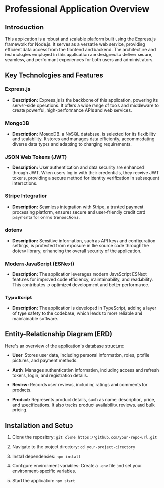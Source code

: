# Professional Application Overview

## Introduction

This application is a robust and scalable platform built using the Express.js framework for Node.js. It serves as a versatile web service, providing efficient data access from the frontend and backend. The architecture and technologies employed in this application are designed to deliver secure, seamless, and performant experiences for both users and administrators.

## Key Technologies and Features

### Express.js

- **Description:** Express.js is the backbone of this application, powering its server-side operations. It offers a wide range of tools and middleware to create powerful, high-performance APIs and web services.

### MongoDB

- **Description:** MongoDB, a NoSQL database, is selected for its flexibility and scalability. It stores and manages data efficiently, accommodating diverse data types and adapting to changing requirements.

### JSON Web Tokens (JWT)

- **Description:** User authentication and data security are enhanced through JWT. When users log in with their credentials, they receive JWT tokens, providing a secure method for identity verification in subsequent interactions.

### Stripe Integration

- **Description:** Seamless integration with Stripe, a trusted payment processing platform, ensures secure and user-friendly credit card payments for online transactions.

### dotenv

- **Description:** Sensitive information, such as API keys and configuration settings, is protected from exposure in the source code through the dotenv library, enhancing the overall security of the application.

### Modern JavaScript (ESNext)

- **Description:** The application leverages modern JavaScript ESNext features for improved code efficiency, maintainability, and readability. This contributes to optimized development and better performance.

### TypeScript

- **Description:** The application is developed in TypeScript, adding a layer of type safety to the codebase, which leads to more reliable and maintainable software.

## Entity-Relationship Diagram (ERD)

Here's an overview of the application's database structure:


- **User:** Stores user data, including personal information, roles, profile pictures, and payment methods.

- **Auth:** Manages authentication information, including access and refresh tokens, login, and registration details.

- **Review:** Records user reviews, including ratings and comments for products.

- **Product:** Represents product details, such as name, description, price, and specifications. It also tracks product availability, reviews, and bulk pricing.
<!-- 
- **Wishlist:** Allows users to save products to their wishlists. -->

## Installation and Setup

1. Clone the repository: `git clone https://github.com/your-repo-url.git`

2. Navigate to the project directory: `cd your-project-directory`

3. Install dependencies: `npm install`

4. Configure environment variables: Create a `.env` file and set your environment-specific variables.

5. Start the application: `npm start`


